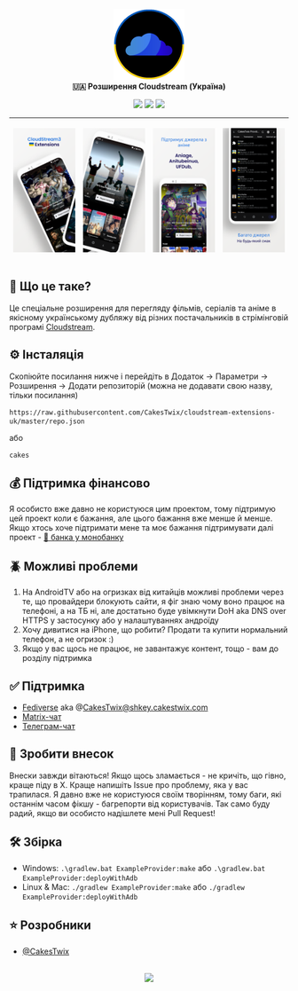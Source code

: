 <p align="center">
	<!-- Title -->
	<img src="assets/cloudstream3.png" width="128"/><br>
	<b>🇺🇦 Розширення Cloudstream (Україна)</b>
</p>
<p align="center">
<img src="https://img.shields.io/github/languages/code-size/CakesTwix/cloudstream-extensions-uk?style=for-the-badge"/>
<img src="https://img.shields.io/github/actions/workflow/status/CakesTwix/cloudstream-extensions-uk/build.yml?style=for-the-badge"/>
<img src="https://img.shields.io/badge/Made_with-Kotlin-8051ff?style=for-the-badge&logo=kotlin"/>
</p>

| <p align="center"><img src="assets/ss1.png"/></p> | <p align="center"><img src="assets/ss2.png"/></p> | <p align="center"><img src="assets/ss3.png"/></p> | <p align="center"><img src="assets/ss4.png"/></p> |
|-----|--------|-----|--------|

<!-- Brief information about the extension -->
## 📖 Що це таке?
Це спеціальне розширення для перегляду фільмів, серіалів та аніме в якісному українському дубляжу від різних постачальників в стрімінговій програмі [Cloudstream](https://github.com/recloudstream/cloudstream).

<!-- Installation guide -->
## ⚙️ Інсталяція
Скопіюйте посилання нижче і перейдіть в Додаток -> Параметри -> Розширення -> Додати репозиторій (можна не додавати свою назву, тільки посилання)
```
https://raw.githubusercontent.com/CakesTwix/cloudstream-extensions-uk/master/repo.json
```
або
```
cakes
```

## 💰 Підтримка фінансово
Я особисто вже давно не користуюся цим проектом, тому підтримую цей проект коли є бажання, але цього бажання вже менше й менше.
Якщо хтось хоче підтримати мене та моє бажання підтримувати далі проект - [🫙 банка у монобанку](https://send.monobank.ua/jar/AaiCgzWnCn)

## 🪲 Можливі проблеми
1. На AndroidTV або на огризках від китайців можливі проблеми через те, що провайдери блокують сайти, я фіг знаю чому воно працює на телефоні, а на ТБ ні, але достатьно буде увімкнути DoH aka DNS over HTTPS у застосунку або у налаштуваннях андроїду
1. Хочу дивитися на iPhone, що робити? Продати та купити нормальний телефон, а не огризок :)
1. Якщо у вас щось не працює, не завантажує контент, тощо - вам до розділу підтримка

<!-- Support -->
## ✅ Підтримка
  - [Fediverse](https://shkey.cakestwix.com/@CakesTwix) aka @CakesTwix@shkey.cakestwix.com
  - [Matrix-чат](https://matrix.to/#/#cakestwix:matrix.org)
  - [Телеграм-чат](https://t.me/cs3_ukraine)

<!-- Contributing -->
## 💖 Зробити внесок
Внески завжди вітаються! Якщо щось зламається - не кричіть, що гівно, краще піду в X. Краще напишіть Issue про проблему, яка у вас трапилася. Я давно вже не користуюся своїм творінням, тому баги, які останнім часом фікшу - багрепорти від користувачів. Так само буду радий, якщо ви особисто надішлете мені Pull Request!

## 🛠 Збірка
  - Windows: `.\gradlew.bat ExampleProvider:make` або `.\gradlew.bat ExampleProvider:deployWithAdb`
  - Linux & Mac: `./gradlew ExampleProvider:make` або `./gradlew ExampleProvider:deployWithAdb`

<!-- Developers -->
## ⭐️ Розробники
  - [@CakesTwix](https://www.github.com/CakesTwix)

<p align="center">
	<br><a href="https://discord.gg/5Hus6fM"><img src="https://invidget.switchblade.xyz/5Hus6fM"/></a>
</p>
